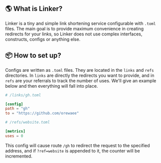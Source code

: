 ## 🌎 What is Linker?

Linker is a tiny and simple link shortening service configurable with `.toml` files.
The main goal is to provide maximum convenience in creating redirects for your links, so Linker does not use complex interfaces, constructs, configs or anything else.


## 📦 How to set up?

Configs are written as `.toml` files.
They are located in the `links` and `refs` directories.
In `links` are directly the redirects you want to provide, and in `refs` are your referrals to track the number of uses.
We'll give an example below and then everything will fall into place.

```toml
# /links/gh.toml

[config]
path = "gh"
to = "https://github.com/orewaee"
```

```toml
# /refs/website.toml

[metrics]
uses = 0
```

This config will cause route `/gh` to redirect the request to the specified address, and if `?ref=website` is appended to it, the counter will be incremented.
